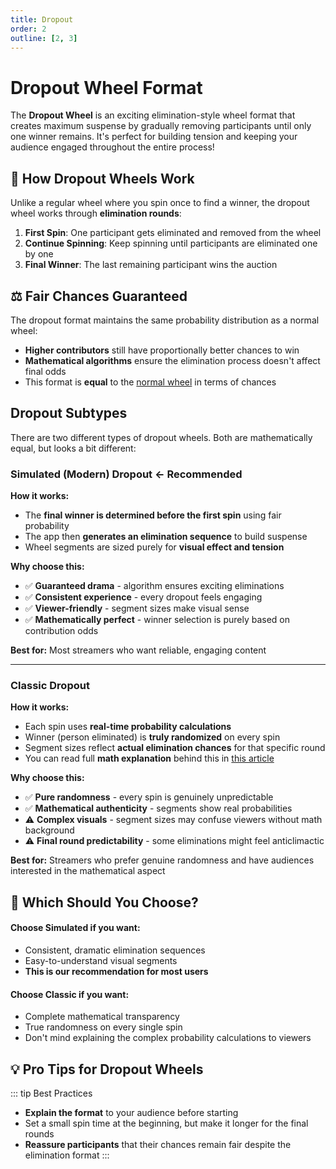 ```yaml
---
title: Dropout
order: 2
outline: [2, 3]
---
```


# Dropout Wheel Format

The **Dropout Wheel** is an exciting elimination-style wheel format that creates maximum suspense by gradually removing participants until only one winner remains. It's perfect for building tension and keeping your audience engaged throughout the entire process!

## 🎯 How Dropout Wheels Work

Unlike a regular wheel where you spin once to find a winner, the dropout wheel works through **elimination rounds**:

1. **First Spin**: One participant gets eliminated and removed from the wheel
2. **Continue Spinning**: Keep spinning until participants are eliminated one by one
3. **Final Winner**: The last remaining participant wins the auction

## ⚖️ Fair Chances Guaranteed

The dropout format maintains the same probability distribution as a normal wheel:

- **Higher contributors** still have proportionally better chances to win
- **Mathematical algorithms** ensure the elimination process doesn't affect final odds
- This format is **equal** to the [normal wheel](./1.normal.md) in terms of chances

## Dropout Subtypes

There are two different types of dropout wheels. Both are mathematically equal, but looks a bit different:

### Simulated (Modern) Dropout **← Recommended**

**How it works:**

- The **final winner is determined before the first spin** using fair probability
- The app then **generates an elimination sequence** to build suspense
- Wheel segments are sized purely for **visual effect and tension**

**Why choose this:**

- ✅ **Guaranteed drama** - algorithm ensures exciting eliminations
- ✅ **Consistent experience** - every dropout feels engaging
- ✅ **Viewer-friendly** - segment sizes make visual sense
- ✅ **Mathematically perfect** - winner selection is purely based on contribution odds

**Best for:** Most streamers who want reliable, engaging content

---

### Classic Dropout

**How it works:**

- Each spin uses **real-time probability calculations**
- Winner (person eliminated) is **truly randomized** on every spin
- Segment sizes reflect **actual elimination chances** for that specific round
- You can read full **math explanation** behind this in [this article](https://pointauc.com/assets/dropout_proof-60226c52.pdf)

**Why choose this:**

- ✅ **Pure randomness** - every spin is genuinely unpredictable
- ✅ **Mathematical authenticity** - segments show real probabilities
- ⚠️ **Complex visuals** - segment sizes may confuse viewers without math background
- ⚠️ **Final round predictability** - some eliminations might feel anticlimactic

**Best for:** Streamers who prefer genuine randomness and have audiences interested in the mathematical aspect

## 🤔 Which Should You Choose?

#### Choose **Simulated** if you want:

- Consistent, dramatic elimination sequences
- Easy-to-understand visual segments
- **This is our recommendation for most users**

#### Choose **Classic** if you want:

- Complete mathematical transparency
- True randomness on every single spin
- Don't mind explaining the complex probability calculations to viewers

## 💡 Pro Tips for Dropout Wheels

::: tip Best Practices

- **Explain the format** to your audience before starting
- Set a small spin time at the beginning, but make it longer for the final rounds
- **Reassure participants** that their chances remain fair despite the elimination format
  :::
